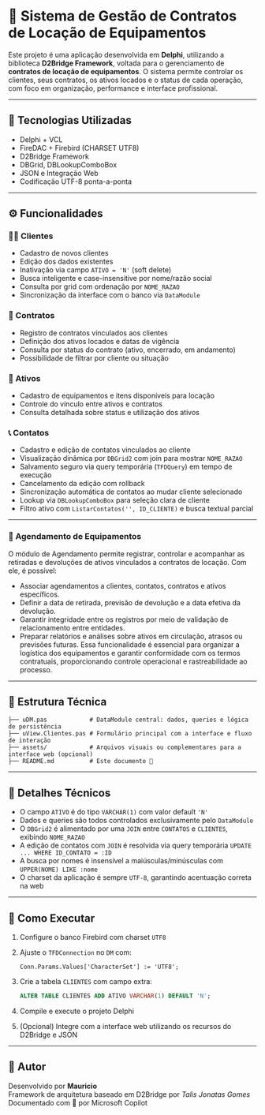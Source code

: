 # 📇 Sistema de Gestão de Contratos de Locação de Equipamentos

Este projeto é uma aplicação desenvolvida em **Delphi**, utilizando a biblioteca **D2Bridge Framework**, voltada para o gerenciamento de **contratos de locação de equipamentos**. O sistema permite controlar os clientes, seus contratos, os ativos locados e o status de cada operação, com foco em organização, performance e interface profissional.

---

## 🧰 Tecnologias Utilizadas

- Delphi + VCL
- FireDAC + Firebird (CHARSET UTF8)
- D2Bridge Framework
- DBGrid, DBLookupComboBox
- JSON e Integração Web
- Codificação UTF-8 ponta-a-ponta

---

## ⚙️ Funcionalidades

### 🧑‍💼 Clientes

- Cadastro de novos clientes
- Edição dos dados existentes
- Inativação via campo `ATIVO = 'N'` (soft delete)
- Busca inteligente e case-insensitive por nome/razão social
- Consulta por grid com ordenação por `NOME_RAZAO`
- Sincronização da interface com o banco via `DataModule`

### 📃 Contratos

- Registro de contratos vinculados aos clientes
- Definição dos ativos locados e datas de vigência
- Consulta por status do contrato (ativo, encerrado, em andamento)
- Possibilidade de filtrar por cliente ou situação

### 🔩 Ativos

- Cadastro de equipamentos e itens disponíveis para locação
- Controle do vínculo entre ativos e contratos
- Consulta detalhada sobre status e utilização dos ativos

### 📞 Contatos

- Cadastro e edição de contatos vinculados ao cliente
- Visualização dinâmica por `DBGrid2` com join para mostrar `NOME_RAZAO`
- Salvamento seguro via query temporária (`TFDQuery`) em tempo de execução
- Cancelamento da edição com rollback
- Sincronização automática de contatos ao mudar cliente selecionado
- Lookup via `DBLookupComboBox` para seleção clara de cliente
- Filtro ativo com `ListarContatos('', ID_CLIENTE)` e busca textual parcial

---

### 📅 Agendamento de Equipamentos
O módulo de Agendamento permite registrar, controlar e acompanhar as retiradas e devoluções de ativos vinculados a contratos de locação. Com ele, é possível:
- Associar agendamentos a clientes, contatos, contratos e ativos específicos.
- Definir a data de retirada, previsão de devolução e a data efetiva da devolução.
- Garantir integridade entre os registros por meio de validação de relacionamento entre entidades.
- Preparar relatórios e análises sobre ativos em circulação, atrasos ou previsões futuras.
Essa funcionalidade é essencial para organizar a logística dos equipamentos e garantir conformidade com os termos contratuais, proporcionando controle operacional e rastreabilidade ao processo.

---

## 🧠 Estrutura Técnica

```
├── uDM.pas            # DataModule central: dados, queries e lógica de persistência
├── uView.Clientes.pas # Formulário principal com a interface e fluxo de interação
├── assets/            # Arquivos visuais ou complementares para a interface web (opcional)
├── README.md          # Este documento 📄
```

---

## 🧪 Detalhes Técnicos

- O campo `ATIVO` é do tipo `VARCHAR(1)` com valor default `'N'`
- Dados e queries são todos controlados exclusivamente pelo `DataModule`
- O `DBGrid2` é alimentado por uma `JOIN` entre `CONTATOS` e `CLIENTES`, exibindo `NOME_RAZAO`
- A edição de contatos com `JOIN` é resolvida via query temporária `UPDATE ... WHERE ID_CONTATO = :ID`
- A busca por nomes é insensível a maiúsculas/minúsculas com `UPPER(NOME) LIKE :nome`
- O charset da aplicação é sempre `UTF-8`, garantindo acentuação correta na web

---

## 🚀 Como Executar

1. Configure o banco Firebird com charset `UTF8`
2. Ajuste o `TFDConnection` no `DM` com:
   ```
   Conn.Params.Values['CharacterSet'] := 'UTF8';
   ```
3. Crie a tabela `CLIENTES` com campo extra:

   ```sql
   ALTER TABLE CLIENTES ADD ATIVO VARCHAR(1) DEFAULT 'N';
   ```

4. Compile e execute o projeto Delphi
5. (Opcional) Integre com a interface web utilizando os recursos do D2Bridge e JSON

---

## 🧑 Autor

Desenvolvido por **Mauricio**  
Framework de arquitetura baseado em D2Bridge por *Talis Jonatas Gomes*  
Documentado com 💙 por Microsoft Copilot
